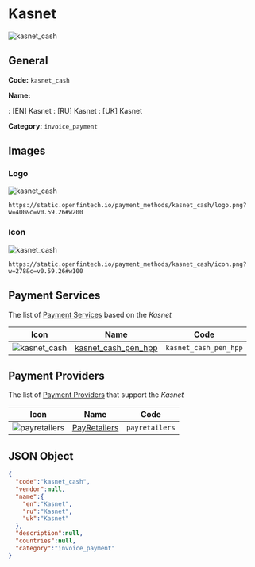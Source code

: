 
# Kasnet 
![kasnet_cash](https://static.openfintech.io/payment_methods/kasnet_cash/logo.png?w=400&c=v0.59.26#w200)  

## General 
**Code:** `kasnet_cash` 
 
**Name:** 
 
:	[EN] Kasnet 
:	[RU] Kasnet 
:	[UK] Kasnet 
 
**Category:** `invoice_payment` 
 

## Images 

### Logo 
![kasnet_cash](https://static.openfintech.io/payment_methods/kasnet_cash/logo.png?w=400&c=v0.59.26#w200)  

```
https://static.openfintech.io/payment_methods/kasnet_cash/logo.png?w=400&c=v0.59.26#w200
```  

### Icon 
![kasnet_cash](https://static.openfintech.io/payment_methods/kasnet_cash/icon.png?w=278&c=v0.59.26#w100)  

```
https://static.openfintech.io/payment_methods/kasnet_cash/icon.png?w=278&c=v0.59.26#w100
```  

## Payment Services 
 
The list of [Payment Services](/payment-services/) based on the _Kasnet_ 

|Icon|Name|Code| 
|:---:|:---:|:---:| 
|![kasnet_cash](https://static.openfintech.io/payment_methods/kasnet_cash/icon.png?w=278&c=v0.59.26#w100) |[kasnet_cash_pen_hpp](/payment-services/kasnet_cash_pen_hpp/)|`kasnet_cash_pen_hpp`| 
 

## Payment Providers 
 
The list of [Payment Providers](/payment-providers/) that support the _Kasnet_ 

|Icon|Name|Code| 
|:---:|:---:|:---:| 
|![payretailers](https://static.openfintech.io/payment_providers/payretailers/icon.svg?w=278&c=v0.59.26#w100) |[PayRetailers](/payment-providers/payretailers/)|`payretailers`| 
 

## JSON Object 

```json
{
  "code":"kasnet_cash",
  "vendor":null,
  "name":{
    "en":"Kasnet",
    "ru":"Kasnet",
    "uk":"Kasnet"
  },
  "description":null,
  "countries":null,
  "category":"invoice_payment"
}
```  
